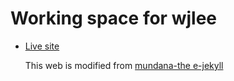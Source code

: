 # Working space for wjlee

* [Live site](https://wjlee-barco.github.io)

    This web is modified from [mundana-the
e-jekyll](https://github.com/wowthemesnet/mundana-theme-jekyll)